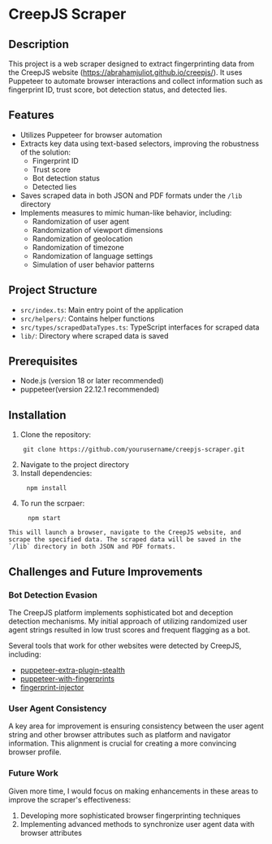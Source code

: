 # CreepJS Scraper

## Description
This project is a web scraper designed to extract fingerprinting data from the CreepJS website (https://abrahamjuliot.github.io/creepjs/). It uses Puppeteer to automate browser interactions and collect information such as fingerprint ID, trust score, bot detection status, and detected lies.

## Features
- Utilizes Puppeteer for browser automation
- Extracts key data using text-based selectors, improving the robustness of the solution:
  - Fingerprint ID
  - Trust score
  - Bot detection status
  - Detected lies
- Saves scraped data in both JSON and PDF formats under the `/lib` directory
- Implements measures to mimic human-like behavior, including:
  - Randomization of user agent
  - Randomization of viewport dimensions
  - Randomization of geolocation
  - Randomization of timezone
  - Randomization of language settings
  - Simulation of user behavior patterns

## Project Structure
- `src/index.ts`: Main entry point of the application
- `src/helpers/`: Contains helper functions
- `src/types/scrapedDataTypes.ts`: TypeScript interfaces for scraped data
- `lib/`: Directory where scraped data is saved

## Prerequisites
- Node.js (version 18 or later recommended)
- puppeteer(version 22.12.1 recommended)

## Installation
1. Clone the repository:
```
    git clone https://github.com/yourusername/creepjs-scraper.git
```
2. Navigate to the project directory
3. Install dependencies:
```
     npm install
```     
4. To run the scrpaer:
   ```
     npm start
  ```
This will launch a browser, navigate to the CreepJS website, and scrape the specified data. The scraped data will be saved in the `/lib` directory in both JSON and PDF formats.
```





## Challenges and Future Improvements

### Bot Detection Evasion
The CreepJS platform implements sophisticated bot and deception detection mechanisms. My initial approach of utilizing randomized user agent strings resulted in low trust scores and frequent flagging as a bot.

Several tools that work for other websites were detected by CreepJS, including:
- [puppeteer-extra-plugin-stealth](https://www.npmjs.com/package/puppeteer-extra-plugin-stealth)
- [puppeteer-with-fingerprints](https://www.npmjs.com/package/puppeteer-with-fingerprints)
- [fingerprint-injector](https://www.npmjs.com/package/fingerprint-injector)

### User Agent Consistency
A key area for improvement is ensuring consistency between the user agent string and other browser attributes such as platform and navigator information. This alignment is crucial for creating a more convincing browser profile.

### Future Work
Given more time, I would focus on making enhancements in these areas to improve the scraper's effectiveness:
1. Developing more sophisticated browser fingerprinting techniques
2. Implementing advanced methods to synchronize user agent data with browser attributes

